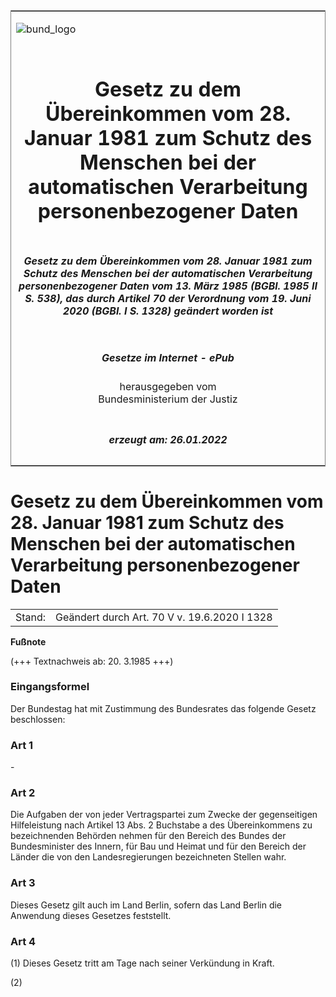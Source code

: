 <span id="DECKBLATT.html"></span>

<table border="0" frame="border" width="100%">

<tr valign="top">

<td align="left">

![bund\_logo](BfJ_2021_Web_de_de.gif)

</td>

<td align="right">

 

</td>

</tr>

<tr align="center" valign="middle">

<td colspan="2">

# Gesetz zu dem Übereinkommen vom 28. Januar 1981 zum Schutz des Menschen bei der automatischen Verarbeitung personenbezogener Daten

</td>

</tr>

<tr align="center" valign="middle">

<td colspan="2">

##### Gesetz zu dem Übereinkommen vom 28. Januar 1981 zum Schutz des Menschen bei der automatischen Verarbeitung personenbezogener Daten vom 13. März 1985 (BGBl. 1985 II S. 538), das durch Artikel 70 der Verordnung vom 19. Juni 2020 (BGBl. I S. 1328) geändert worden ist

</td>

</tr>

<tr align="center" valign="middle">

<td colspan="2">

  
  

##### Gesetze im Internet - ePub  
  
herausgegeben vom  
Bundesministerium der Justiz

</td>

</tr>

<tr align="center" valign="bottom">

<td colspan="2">

  
  

##### erzeugt am: 26.01.2022

</td>

</tr>

</table>

<span id="BJNR205380985.html"></span>

# Gesetz zu dem Übereinkommen vom 28. Januar 1981 zum Schutz des Menschen bei der automatischen Verarbeitung personenbezogener Daten

<div>

<div class="jnhtml">

|        |                                              |
| ------ | -------------------------------------------- |
| Stand: | Geändert durch Art. 70 V v. 19.6.2020 I 1328 |

</div>

</div>

<div>

  
**Fußnote**

<div class="jnhtml">

<div>

<div class="jurAbsatz">

(+++ Textnachweis ab: 20. 3.1985 +++)

</div>

</div>

</div>

</div>

<span id="BJNR205380985BJNE000100308.html"></span>

### Eingangsformel  

<div>

<div class="jnhtml">

<div>

<div class="jurAbsatz">

Der Bundestag hat mit Zustimmung des Bundesrates das folgende Gesetz
beschlossen:

</div>

</div>

</div>

</div>

<span id="BJNR205380985BJNE000200308.html"></span>

### Art 1  

<div>

<div class="jnhtml">

<div>

<div class="jurAbsatz">

\-

</div>

</div>

</div>

</div>

<span id="BJNR205380985BJNE000301116.html"></span>

### Art 2  

<div>

<div class="jnhtml">

<div>

<div class="jurAbsatz">

Die Aufgaben der von jeder Vertragspartei zum Zwecke der gegenseitigen
Hilfeleistung nach Artikel 13 Abs. 2 Buchstabe a des Übereinkommens zu
bezeichnenden Behörden nehmen für den Bereich des Bundes der
Bundesminister des Innern, für Bau und Heimat und für den Bereich der
Länder die von den Landesregierungen bezeichneten Stellen wahr.

</div>

</div>

</div>

</div>

<span id="BJNR205380985BJNE000400308.html"></span>

### Art 3  

<div>

<div class="jnhtml">

<div>

<div class="jurAbsatz">

Dieses Gesetz gilt auch im Land Berlin, sofern das Land Berlin die
Anwendung dieses Gesetzes feststellt.

</div>

</div>

</div>

</div>

<span id="BJNR205380985BJNE000500308.html"></span>

### Art 4  

<div>

<div class="jnhtml">

<div>

<div class="jurAbsatz">

(1) Dieses Gesetz tritt am Tage nach seiner Verkündung in Kraft.

</div>

<div class="jurAbsatz">

(2)

</div>

</div>

</div>

</div>
